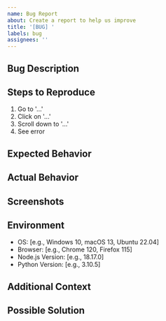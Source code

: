 ```yaml
---
name: Bug Report
about: Create a report to help us improve
title: '[BUG] '
labels: bug
assignees: ''
---
```


## Bug Description
<!-- A clear and concise description of what the bug is -->

## Steps to Reproduce
1. Go to '...'
2. Click on '...'
3. Scroll down to '...'
4. See error

## Expected Behavior
<!-- A clear description of what you expected to happen -->

## Actual Behavior
<!-- A clear description of what actually happened -->

## Screenshots
<!-- If applicable, add screenshots to help explain your problem -->

## Environment
- OS: [e.g., Windows 10, macOS 13, Ubuntu 22.04]
- Browser: [e.g., Chrome 120, Firefox 115]
- Node.js Version: [e.g., 18.17.0]
- Python Version: [e.g., 3.10.5]

## Additional Context
<!-- Add any other context about the problem here -->

## Possible Solution
<!-- Optional: Suggest a fix or reason for the bug -->
